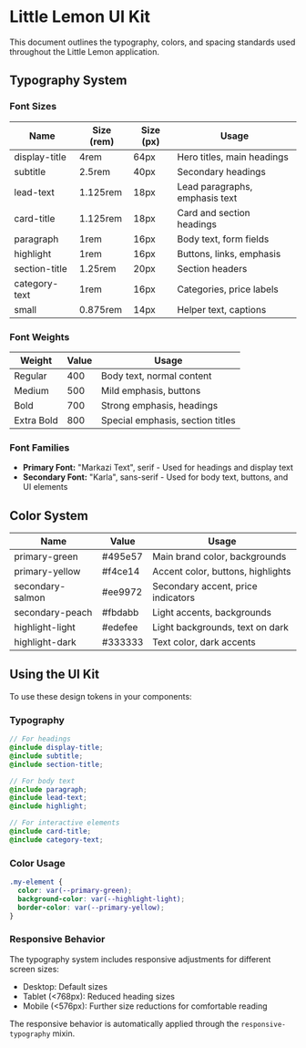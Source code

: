 # Little Lemon UI Kit

This document outlines the typography, colors, and spacing standards used throughout the Little Lemon application.

## Typography System

### Font Sizes

| Name          | Size (rem) | Size (px) | Usage                          |
| ------------- | ---------- | --------- | ------------------------------ |
| display-title | 4rem       | 64px      | Hero titles, main headings     |
| subtitle      | 2.5rem     | 40px      | Secondary headings             |
| lead-text     | 1.125rem   | 18px      | Lead paragraphs, emphasis text |
| card-title    | 1.125rem   | 18px      | Card and section headings      |
| paragraph     | 1rem       | 16px      | Body text, form fields         |
| highlight     | 1rem       | 16px      | Buttons, links, emphasis       |
| section-title | 1.25rem    | 20px      | Section headers                |
| category-text | 1rem       | 16px      | Categories, price labels       |
| small         | 0.875rem   | 14px      | Helper text, captions          |

### Font Weights

| Weight     | Value | Usage                            |
| ---------- | ----- | -------------------------------- |
| Regular    | 400   | Body text, normal content        |
| Medium     | 500   | Mild emphasis, buttons           |
| Bold       | 700   | Strong emphasis, headings        |
| Extra Bold | 800   | Special emphasis, section titles |

### Font Families

- **Primary Font:** "Markazi Text", serif - Used for headings and display text
- **Secondary Font:** "Karla", sans-serif - Used for body text, buttons, and UI elements

## Color System

| Name             | Value   | Usage                              |
| ---------------- | ------- | ---------------------------------- |
| primary-green    | #495e57 | Main brand color, backgrounds      |
| primary-yellow   | #f4ce14 | Accent color, buttons, highlights  |
| secondary-salmon | #ee9972 | Secondary accent, price indicators |
| secondary-peach  | #fbdabb | Light accents, backgrounds         |
| highlight-light  | #edefee | Light backgrounds, text on dark    |
| highlight-dark   | #333333 | Text color, dark accents           |

## Using the UI Kit

To use these design tokens in your components:

### Typography

```scss
// For headings
@include display-title;
@include subtitle;
@include section-title;

// For body text
@include paragraph;
@include lead-text;
@include highlight;

// For interactive elements
@include card-title;
@include category-text;
```

### Color Usage

```scss
.my-element {
  color: var(--primary-green);
  background-color: var(--highlight-light);
  border-color: var(--primary-yellow);
}
```

### Responsive Behavior

The typography system includes responsive adjustments for different screen sizes:

- Desktop: Default sizes
- Tablet (<768px): Reduced heading sizes
- Mobile (<576px): Further size reductions for comfortable reading

The responsive behavior is automatically applied through the `responsive-typography` mixin.

